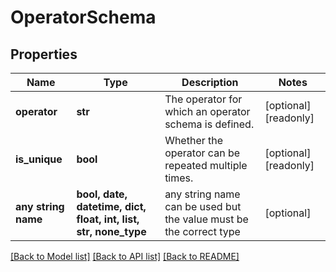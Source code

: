 # OperatorSchema


## Properties
Name | Type | Description | Notes
------------ | ------------- | ------------- | -------------
**operator** | **str** | The operator for which an operator schema is defined. | [optional] [readonly] 
**is_unique** | **bool** | Whether the operator can be repeated multiple times. | [optional] [readonly] 
**any string name** | **bool, date, datetime, dict, float, int, list, str, none_type** | any string name can be used but the value must be the correct type | [optional]

[[Back to Model list]](../README.md#documentation-for-models) [[Back to API list]](../README.md#documentation-for-api-endpoints) [[Back to README]](../README.md)


